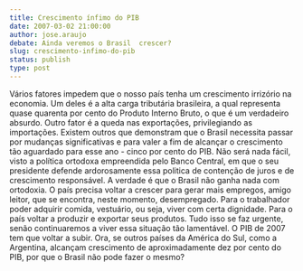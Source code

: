 ```yaml
---
title: Crescimento ínfimo do PIB
date: 2007-03-02 21:00:00
author: jose.araujo
debate: Ainda veremos o Brasil  crescer?
slug: crescimento-infimo-do-pib
status: publish 
type: post
---
```


Vários fatores impedem que o nosso país tenha um crescimento irrizório na economia. Um deles é a alta carga tributária brasileira, a qual representa quase quarenta por cento do Produto Interno Bruto, o que é um verdadeiro absurdo. Outro fator é a queda nas exportações, privilegiando as importações. Existem outros que demonstram que o Brasil necessita passar por mudanças significativas e para valer a fim de alcançar o crescimento tão aguardado para esse ano - cinco por cento do PIB. Não será nada fácil, visto a política ortodoxa empreendida pelo Banco Central, em que o seu presidente defende ardorosamente essa politica de contenção de juros e de crescimento responsável. A verdade é que o Brasil não ganha nada com ortodoxia. O país precisa voltar a crescer para gerar mais empregos, amigo leitor, que se encontra, neste momento, desempregado. Para o trabalhador poder adquirir comida, vestuário, ou seja, viver com certa dignidade. Para o país voltar a produzir e exportar seus produtos. Tudo isso se faz urgente, senão continuaremos a viver essa situação tão lamentável. O PIB de 2007 tem que voltar a subir. Ora, se outros países da América do Sul, como a Argentina, alcançam crescimento de aproximadamente dez por cento do PIB, por que o Brasil não pode fazer o mesmo?
